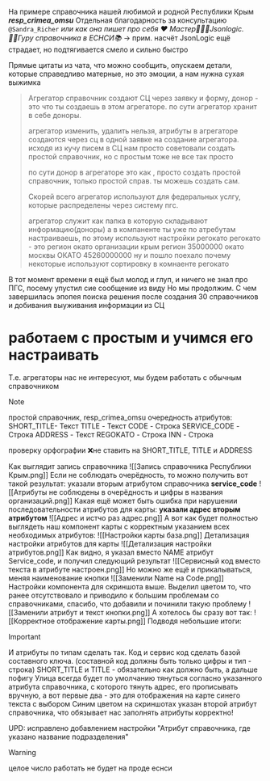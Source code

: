 На примере справочника нашей любимой и родной Республики Крым ***resp_crimea_omsu***
Отдельная благодарность за консультацию `@Sandra_Richer` *или как она пишет про себя ♥️ Мастер👩🏼‍💻Jsonlogic. 🧘‍♀️Гуру справочника в ЕСНСИ📚*  -> прим. насчёт JsonLogic ещё страдает, но подтягивается смело и сильно быстро

Прямые цитаты из чата, что можно сообщить, опускаем детали, которые справедливо матерные, но это эмоции, а нам нужна сухая  выжимка

> Агрегатор справочник создают СЦ через заявку и форму, донор - это что ты создаешь в этом агрегаторе.
> по сути агрегатор хранит в себе доноры.
> 
> агрегатор изменить, удалить нельзя, атрибуты в агрегаторе создаются через сц в одной заявке на создание агрегатора.
> исходя из кучу писем в СЦ нам просто советовали создать простой справочник, но с простым тоже не все так просто
> 
> по сути донор в агрегаторе это как , просто создать простой справочник, только простой справ. ты можешь создать сам. 
>
> Скорей всего агрегатор используют для федеральных услгу, которые распределены через систему пгс.
> 
> агрегатор служит как папка в которую складывают информацию(доноры)
> а в компаненте ты уже по атребутам настраиваешь, по этому используют настройки регокато
> регокато - это регион окато организации
> крым регион 35000000
> окато москвы ОКАТО 45260000000
> ну и пошло поехало
> почему некоторые используют сортировку в комнаенте регокато

В тот момент времени я ещё был молод и глуп, и ничего не знал про ПГС, посему упустил сие сообщение из виду
Но мы продолжим. С чем завершилась эпопея поиска решения после создания 30 справочников и добивания выуживания информации из СЦ

# работаем с простым и учимся его настраивать

Т.е. агрегаторы нас не интересуют, мы будем работать с обычным справочником

> [!NOTE]
> простой справочник, resp_crimea_omsu
> очередность атрибутов:
SHORT_TITLE- Текст
TITLE - Текст
CODE - Строка
SERVICE_CODE - Строка
ADDRESS - Текст
REGOKATO - Строка
INN - Строка
>
> проверку орфографии ❌не ставить на SHORT_TITLE, TITLE и ADDRESS

Как выглядит запись справочника
![[Запись справочника Республики Крым.png]]
Если не соблюдать очерёдность, то можно получить вот такой результат: указали вторым атрибутом справочника **service_code**
![[Атрибуты не соблюдены в очерёдность и цифры в названия организаций.png]]
Какая ещё может быть ошибка при нарушении последовательности атрибутов для карты: **указали адрес вторым атрибутом**
![[Адрес и истчо раз адрес.png]]
А вот как будет полностью выглядеть наш компонент карты с корректным указанием всех необходимых атрибутов:
![[Настройки карты база.png]]
Детализация настройки атрибутов для карты
![[Детализация настройки атрибутов.png]]
Как видно, я указал вместо NAME атрибут Service_code, и получил следующий результат
![[Сервисный код вместо текста в атрибуте настроен.png]]
Но можно же ещё и прикалываться, меняя наименование кнопки
![[Заменили Name на Code.png]]
Настройки компонента для скриншота выше. Выделил цветом то, что ранее отсутствовало и приводило к большим проблемам со справочниками, спасибо, что добавили и починили такую проблему
![[Заменили атрибут и текст кнопки.png]]
А хотелось бы сразу вот так:
![[Корректное отображение карты.png]]
Подводя небольшие итоги:
>[!Important]
>И атрибуты по типам сделать так.  Код и сервис код сделать базой составного ключа. 
>(составной код должны быть только цифры и тип - строка) 
>SHORT_TITLE и TITLE - обязательно как должно быть, а дальше пофигу
>Улица всегда будет по умолчанию тянуться согласно указанного атрибута справочника, с которого тянуть адрес, его прописывать вручную, а вот первые два - это для отображения на карте синего текста с выбором
>Синим цветом на скриншотах указан второй атрибут справочника, что обязывает нас заполнять атрибуты корректно!
>
>UPD: исправлено добавлением настройки "Атрибут справочника, где указано название подразделения"

>[!Warning]
>целое число работать не будет на проде еснси
